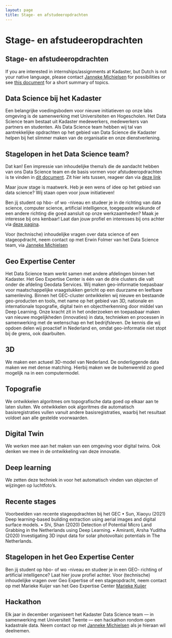 ```yaml
---
layout: page
title: Stage- en afstudeeropdrachten
---
```

# Stage- en afstudeeropdrachten

## Stage- en afstudeeropdrachten
If you are interested in internships/assignments at Kadaster, but Dutch is not your native language, please contact <a
href="mailto:janneke.michielsen@kadaster.nl">Janneke Michielsen</a> for possibilities or see <a href="/assets/pdf/Internships_2023.pdf">this document</a> for a short summary of topics.

## Data Science bij het Kadaster
Een belangrijke voedingsbodem voor nieuwe initiatieven op onze labs omgeving is de samenwerking met Universiteiten en Hogescholen. Het Data Science team bestaat uit Kadaster medewerkers, medewerkers van partners en studenten. Als Data Science team hebben wij tal van aantrekkelijke opdrachten op het gebied van Data Science die Kadaster helpen bij het slimmer maken van de organisatie en onze dienstverlening. 

## Stagelopen in het Data Science team?
Dat kan! Een impressie van inhoudelijke thema’s die de aandacht hebben van ons Data Science team en de basis vormen voor afstudeeropdrachten is te vinden in <a href="/assets/pdf/stage_opdrachten_2023.pdf">dit document</a>. Zit hier iets tussen, reageer dan via <a href="https://www.werkenbijhetkadaster.nl/job/Apeldoorn-De-Brug-Stage-in-het-Data-Science-Team-open-sollicitatie/991931701/">deze link</a>

Maar jouw stage is maatwerk. Heb je een wens of idee op het gebied van data science? Wij staan open voor jouw initiatieven!

Ben jij student op hbo- of wo -niveau en studeer je in de richting van data science, computer science, artificial intelligence, toegepaste wiskunde of een andere richting die goed aansluit op onze werkzaamheden? Maak je interesse bij ons kenbaar! Laat dan jouw profiel en interesses bij ons achter via <a href="https://www.werkenbijhetkadaster.nl/job/Apeldoorn-De-Brug-Stage-in-het-Data-Science-Team-open-sollicitatie/991931701/">deze pagina</a>.   

Voor (technische) inhoudelijke vragen over data science of een stageopdracht, neem contact op met Erwin Folmer van het Data Science team, via <a
href="mailto:janneke.michielsen@kadaster.nl">Janneke Michielsen</a>

## Geo Expertise Center
Het Data Science team werkt samen met andere afdelingen binnen het Kadaster. Het Geo Expertise Center is één van de drie clusters die valt onder de afdeling Geodata Services. Wij maken geo-informatie toepasbaar voor maatschappelijke vraagstukken gericht op een duurzame en leefbare samenleving. Binnen het GEC-cluster ontwikkelen wij nieuwe en bestaande geo-producten en tools, met name op het gebied van 3D, nationale en internationale topografie, digital twin en objectherkenning door middel van Deep Learning. Onze kracht zit in het onderzoeken en toepasbaar maken van nieuwe mogelijkheden (innovaties) in data, technieken en processen in samenwerking met de wetenschap en het bedrijfsleven. De kennis die wij opdoen delen wij proactief in Nederland en, omdat geo-informatie niet stopt bij de grens, ook daarbuiten.

## 3D
We maken een actueel 3D-model van Nederland. De onderliggende data maken we met dense matching. Hierbij maken we de buitenwereld zo goed mogelijk na in een computermodel.

## Topografie
We ontwikkelen algoritmes om topografische data goed op elkaar aan te laten sluiten. We ontwikkelen ook algoritmes die automatisch basisregistraties vullen vanuit andere basisregistraties, waarbij het resultaat voldoet aan alle gestelde voorwaarden.

## Digital Twin
We werken mee aan het maken van een omgeving voor digital twins. Ook denken we mee in de ontwikkeling van deze innovatie.

## Deep learning
We zetten deze techniek in voor het automatisch vinden van objecten of wijzingen op luchtfoto’s.

## Recente stages
Voorbeelden van recente stageopdrachten bij het GEC
•	Sun, Xiaoyu (2021) Deep learning-based building extraction using aerial images and digital surface models.
•	Shi, Shan (2020) Detection of Potential Micro Land Grabbing in the Netherlands using Deep Learning.
•	Amiranti, Arsha Yuditha (2020) Investigating 3D input data for solar photovoltaic potentials in The Netherlands.

## Stagelopen in het Geo Expertise Center
Ben jij student op hbo- of wo -niveau en studeer je in een GEO- richting of artificial intelligence? Laat hier  jouw profiel achter. 
Voor (technische) inhoudelijke vragen over Geo Expertise of een stageopdracht, neem contact op met Marieke Kuijer van het Geo Expertise Center <a
href="mailto:Marieke.Kuijer@kadaster.nl">Marieke Kuijer</a>

## Hackathon
Elk jaar in december organiseert het Kadaster Data Science team ― in samenwerking met Universiteit Twente ― een hackathon rondom open kadastrale data. Neem contact op met <a
href="mailto:janneke.michielsen@kadaster.nl">Janneke Michielsen</a> als je hieraan wil deelnemen.
